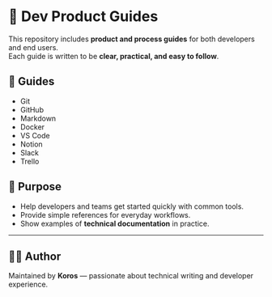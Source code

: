 # 📘 Dev Product Guides  

This repository includes **product and process guides** for both developers and end users.  
Each guide is written to be **clear, practical, and easy to follow**.  


## 📂 Guides  

- Git  
- GitHub  
- Markdown  
- Docker  
- VS Code  
- Notion  
- Slack  
- Trello  


## 🎯 Purpose  

- Help developers and teams get started quickly with common tools.  
- Provide simple references for everyday workflows.  
- Show examples of **technical documentation** in practice.  

---

## ✍🏽 Author  

Maintained by **Koros** — passionate about technical writing and developer experience.  

